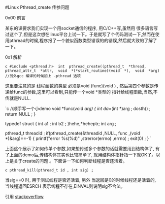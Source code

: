 #Linux Pthread_create 传参问题

0x00 前言

某东的课要求我们实现一个用socket通信的程序, 用C/C++写,虽然用
很多语言写过这个了,但是这次想在linux平台上试一下。于是就写了个代码测试一下,然而在使用pthread的时候,程序报了一个貌似函数类型错误的的错误,然后就大致的了解了一下。

0x1 解析

`c
#include <pthread.h> 
int  pthread_create((pthread_t  *thread,  pthread_attr_t  *attr,  void  *(*start_routine)(void  *),  void  *arg)
//另外gcc 编译的时候加上 -pthread 选项
`

这里要注意的是 线程函数的类型 必须是void (func)(void ) , 然后第四个参数是传递给func的参数,这里可以看到,只能传一个void *类型的
指针给线程函数,当然,不传就是NULL.

`c
//顺手写一个小demo
void *func(void *arg)
{
	int da=*(int *)arg ;
	dosth() ; 
	return NULL ; 
}

typedef struct
{
int a1 ;
int b2 ; 
}hehe,*heheptr;
int arg ;

pthread_t threadid ; 
if(pthread_create(&threadid ,NULL, func ,(void *)&arg)==-1)
{
	printf("error %s(%d)" ,strerror(errno) ,errno) ; 
	exit(0) ; 
}
`


上面这个展示了如何传单个参数,如果想传递多个参数的话就需要用到结构体了,
有了上面的demo后,传结构体其实也比较简单了, 就用结构体指针指一下就OK了。以上是关于create的问题 。下面讲一下如何判断线程是否还活着。


`c
pthread_kill(pthread_t id , int sig) ;
`

当sig==0 时, 用于测试线程是否还活着, 另外 当返回是0的时候线程还是活着的, 当线程返回ESRCH 表示线程不存在,EINVAL则说明sig不合法。


引用
[stackoverflow](http://stackoverflow.com/questions/11253025/pthread-create-not-working-passing-argument-3-warning)
